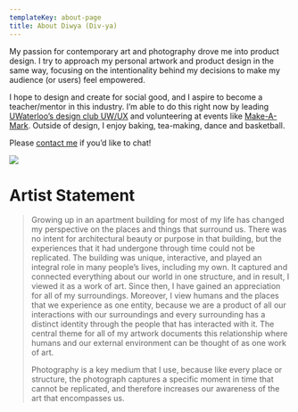 ```yaml
---
templateKey: about-page
title: About Diwya (Div-ya)
---
```

My passion for contemporary art and photography drove me into product design. I try to approach my personal artwork and product design in the same way, focusing on the intentionality behind my decisions to make my audience (or users) feel empowered. 

I hope to design and create for social good, and I aspire to become a teacher/mentor in this industry. I’m able to do this right now by leading [UWaterloo’s design club UW/UX](https://www.facebook.com/uwuxwaterloo/) and volunteering at events like [Make-A-Mark](https://letsmakeamark.org/sf/). Outside of design, I enjoy baking, tea-making, dance and basketball. 

Please [contact me](diwya.desilva@gmail.com) if you’d like to chat!

![](/img/uw-ux.jpg)







# **Artist Statement**

> Growing up in an apartment building for most of my life has changed my perspective on the places and things that surround us. There was no intent for architectural beauty or purpose in that building, but the experiences that it had undergone through time could not be replicated. The building was unique, interactive, and played an integral role in many people’s lives, including my own. It captured and connected everything about our world in one structure, and in result, I viewed it as a work of art. Since then, I have gained an appreciation for all of my surroundings. Moreover, I view humans and the places that we experience as one entity, because we are a product of all our interactions with our surroundings and every surrounding has a distinct identity through the people that has interacted with it. The central theme for all of my artwork documents this relationship where humans and our external environment can be thought of as one work of art. 
>
> Photography is a key medium that I use, because like every place or structure, the photograph captures a specific moment in time that cannot be replicated, and therefore increases our awareness of the art that encompasses us.
